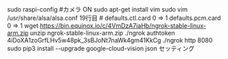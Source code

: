 sudo raspi-config #カメラ ON
sudo apt-get install vim
sudo vim /usr/share/alsa/alsa.conf
    19行目 #
    defaults.ctl.card 0 => 1
    defaults.pcm.card 0 => 1
wget https://bin.equinox.io/c/4VmDzA7iaHb/ngrok-stable-linux-arm.zip
unzip ngrok-stable-linux-arm.zip
./ngrok authtoken 4iDoXA1zoGrfLHv5w48pk_3sBJoNt7naWk4gm41KkCg
./ngrok http 8080
sudo pip3 install --upgrade google-cloud-vision
json セッティング